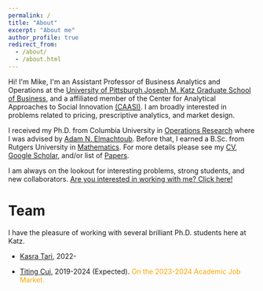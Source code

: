 ```yaml
---
permalink: /
title: "About"
excerpt: "About me"
author_profile: true
redirect_from: 
  - /about/
  - /about.html
---
```


Hi! I'm Mike, I'm an Assistant Professor of Business Analytics and Operations at the [University of Pittsburgh Joseph M. Katz Graduate School of Business](https://www.katz.business.pitt.edu/), and a affiliated member of the Center for Analytical Approaches to Social Innovation [(CAASI)](https://www.caasi.pitt.edu/). I am broadly interested in problems related to pricing, prescriptive analytics, and market design.

I received my Ph.D. from Columbia University in [Operations Research](https://ieor.columbia.edu/) where I was advised by [Adam N. Elmachtoub](http://www.columbia.edu/~ae2516/). Before that, I earned a B.Sc. from Rutgers University in [Mathematics](https://www.math.rutgers.edu/). For more details please see my [CV](https://mhamilton-pitt.github.io/files/Resume_CV.pdf), [Google Scholar](https://scholar.google.com/citations?user=kJjuGMgAAAAJ&hl=en), and/or list of [Papers](https://mhamilton-pitt.github.io/publications/).

I am always on the lookout for interesting problems, strong students, and new collaborators. [Are you interested in working with me? Click here!](https://mhamilton-pitt.github.io/collaboration/) 

# **Team**
I have the pleasure of working with several brilliant Ph.D. students here at Katz.
* [Kasra Tari](https://www.linkedin.com/in/kasra-tari-901bb2141/), 2022-
<!-- * [Qiqi Hao](), 2022- -->
* [Titing Cui](https://tcui-pitt.github.io/), 2019-2024 (Expected). <span style="color: orange;"> On the 2023-2024 Academic Job Market.  </span>
